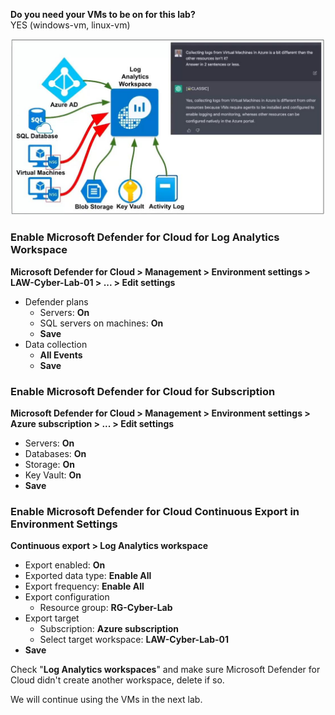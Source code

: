 **Do you need your VMs to be on for this lab?**  
YES (windows-vm, linux-vm)

![|717](images/250211T18-08-23-cyfhry.jpg)
### Enable Microsoft Defender for Cloud for Log Analytics Workspace
**Microsoft Defender for Cloud > Management > Environment settings > LAW-Cyber-Lab-01 > ... > Edit settings**
- Defender plans
	- Servers: **On**
	- SQL servers on machines: **On**
	- **Save**
- Data collection
	- **All Events**
	- **Save**
### Enable Microsoft Defender for Cloud for Subscription
**Microsoft Defender for Cloud > Management > Environment settings > Azure subscription > ... > Edit settings**
- Servers: **On**
- Databases: **On**
- Storage: **On**
- Key Vault: **On**
- **Save**
### Enable Microsoft Defender for Cloud Continuous Export in Environment Settings
**Continuous export > Log Analytics workspace**
- Export enabled: **On**
- Exported data type: **Enable All**
- Export frequency: **Enable All**
- Export configuration
	- Resource group: **RG-Cyber-Lab**
- Export target
	- Subscription: **Azure subscription**
	- Select target workspace: **LAW-Cyber-Lab-01**
- **Save**

Check "**Log Analytics workspaces**" and make sure Microsoft Defender for Cloud didn't create another workspace, delete if so.

We will continue using the VMs in the next lab.
